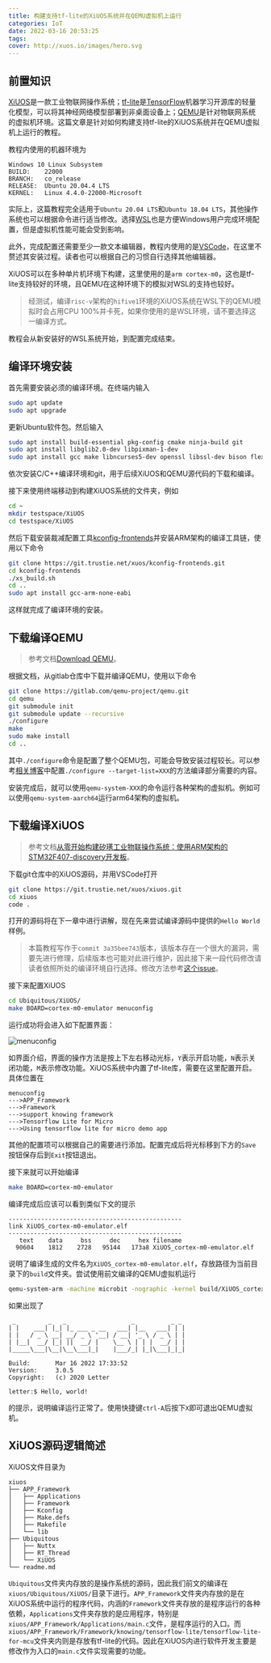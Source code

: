 ```yaml
---
title: 构建支持tf-lite的XiUOS系统并在QEMU虚拟机上运行
categories: IoT
date: 2022-03-16 20:53:25
tags:
cover: http://xuos.io/images/hero.svg
---
```



## 前置知识

[XiUOS](http://xuos.io/)是一款工业物联网操作系统；[tf-lite](https://www.tensorflow.org/lite)是[TensorFlow](https://www.tensorflow.org/)机器学习开源库的轻量化模型，可以将其神经网络模型部署到非桌面设备上；[QEMU](https://www.qemu.org/)是针对物联网系统的虚拟机环境。这篇文章是针对如何构建支持tf-lite的XiUOS系统并在QEMU虚拟机上运行的教程。

<!-- more -->

教程内使用的机器环境为

```text
Windows 10 Linux Subsystem
BUILD:    22000
BRANCH:   co_release
RELEASE:  Ubuntu 20.04.4 LTS
KERNEL:   Linux 4.4.0-22000-Microsoft
```

实际上，这篇教程完全适用于`Ubuntu 20.04 LTS`和`Ubuntu 18.04 LTS`，其他操作系统也可以根据命令进行适当修改。选择[WSL](https://docs.microsoft.com/en-us/windows/wsl/install)也是方便Windows用户完成环境配置，但是虚拟机性能可能会受到影响。

此外，完成配置还需要至少一款文本编辑器，教程内使用的是[VSCode](https://code.visualstudio.com/)，在这里不赘述其安装过程。读者也可以根据自己的习惯自行选择其他编辑器。

XiUOS可以在多种单片机环境下构建，这里使用的是`arm cortex-m0`，这也是tf-lite支持较好的环境，且QEMU在这种环境下的模拟对WSL的支持也较好。

> 经测试，编译`risc-v`架构的`hifive1`环境的XiUOS系统在WSL下的QEMU模拟时会占用CPU 100%并卡死，如果你使用的是WSL环境，请不要选择这一编译方式。

教程会从新安装好的WSL系统开始，到配置完成结束。

## 编译环境安装

首先需要安装必须的编译环境。在终端内输入

```bash
sudo apt update
sudo apt upgrade
```

更新Ubuntu软件包。然后输入

```bash
sudo apt install build-essential pkg-config cmake ninja-build git
sudo apt install libglib2.0-dev libpixman-1-dev
sudo apt install gcc make libncurses5-dev openssl libssl-dev bison flex libelf-dev autoconf libtool gperf libc6-dev
```

依次安装C/C++编译环境和git，用于后续XiUOS和QEMU源代码的下载和编译。

接下来使用终端移动到构建XiUOS系统的文件夹，例如

```bash
cd ~
mkdir testspace/XiUOS
cd testspace/XiUOS
```

然后下载安装裁减配置工具[kconfig-frontends](https://www.gitlink.org.cn/projects/xuos/kconfig-frontends)并安装ARM架构的编译工具链，使用以下命令

```bash
git clone https://git.trustie.net/xuos/kconfig-frontends.git
cd kconfig-frontends
./xs_build.sh
cd ..
sudo apt install gcc-arm-none-eabi
```

这样就完成了编译环境的安装。

## 下载编译QEMU

> 参考文档[Download QEMU](https://www.qemu.org/download/)。

根据文档，从gitlab仓库中下载并编译QEMU，使用以下命令

```bash
git clone https://gitlab.com/qemu-project/qemu.git
cd qemu
git submodule init
git submodule update --recursive
./configure
make
sudo make install
cd ..
```

其中`./configure`命令是配置了整个QEMU包，可能会导致安装过程较长。可以参考[相关博客](https://xyzzpwn.top/2020/09/10/ubuntu-bian-yi-an-zhuang-qemu/)中配置`./configure --target-list=XXX`的方法编译部分需要的内容。

安装完成后，就可以使用`qemu-system-XXX`的命令运行各种架构的虚拟机。例如可以使用`qemu-system-aarch64`运行arm64架构的虚拟机。

## 下载编译XiUOS

> 参考文档[从零开始构建矽璓工业物联操作系统：使用ARM架构的STM32F407-discovery开发板](http://xuos.io/doc/appdev/start_from_scratch/stm32f407-st-discovery.html)。

下载git仓库中的XiUOS源码，并用VSCode打开

```bash
git clone https://git.trustie.net/xuos/xiuos.git
cd xiuos
code .
```

打开的源码将在下一章中进行讲解，现在先来尝试编译源码中提供的`Hello World`样例。

> 本篇教程写作于`commit 3a35bee743`版本，该版本存在一个很大的漏洞，需要先进行修理，后续版本也可能对此进行维护，因此接下来一段代码修改请读者依照所处的编译环境自行选择。修改方法参考[这个issue](https://gitlink.org.cn/xuos/xiuos/issues/52079)。

接下来配置XiUOS

```bash
cd Ubiquitous/XiUOS/
make BOARD=cortex-m0-emulator menuconfig
```

运行成功将会进入如下配置界面：

![menuconfig](https://z4a.net/images/2022/03/16/menuconfig.png)

如界面介绍，界面的操作方法是按上下左右移动光标，`Y`表示开启功能，`N`表示关闭功能，`M`表示修改功能。XiUOS系统中内置了tf-lite库，需要在这里配置开启。具体位置在

```text
menuconfig
--->APP_Framework
--->Framework
--->support knowing framework
--->Tensorflow Lite for Micro
--->Using tensorflow lite for micro demo app
```

其他的配置项可以根据自己的需要进行添加。配置完成后将光标移到下方的`Save`按钮保存后到`Exit`按钮退出。

接下来就可以开始编译

```bash
make BOARD=cortex-m0-emulator
```

编译完成后应该可以看到类似下文的提示

```text
------------------------------------------------
link XiUOS_cortex-m0-emulator.elf
------------------------------------------------
   text    data     bss     dec     hex filename
  90604    1812    2728   95144   173a8 XiUOS_cortex-m0-emulator.elf
```

说明了编译生成的文件名为`XiUOS_cortex-m0-emulator.elf`，存放路径为当前目录下的`build`文件夹。尝试使用前文编译的QEMU虚拟机运行

```bash
qemu-system-arm -machine microbit -nographic -kernel build/XiUOS_cortex-m0-emulator.elf
```

如果出现了

```text
 _         _   _                  _          _ _
| |    ___| |_| |_ ___ _ __   ___| |__   ___| | |
| |   / _ \ __| __/ _ \ '__| / __| '_ \ / _ \ | |
| |__|  __/ |_| ||  __/ |    \__ \ | | |  __/ | |
|_____\___|\__|\__\___|_|    |___/_| |_|\___|_|_|

Build:       Mar 16 2022 17:33:52
Version:     3.0.5
Copyright:   (c) 2020 Letter

letter:$ Hello, world!
```

的提示，说明编译运行正常了。使用快捷键`ctrl-A`后按下`X`即可退出QEMU虚拟机。

## XiUOS源码逻辑简述

XiUOS文件目录为

```text
xiuos
├── APP_Framework
│   ├── Applications
│   ├── Framework
│   ├── Kconfig
│   ├── Make.defs
│   ├── Makefile
│   └── lib
├── Ubiquitous
│   ├── Nuttx
│   ├── RT_Thread
│   └── XiUOS
└── readme.md
```

`Ubiquitous`文件夹内存放的是操作系统的源码，因此我们前文的编译在`xiuos/Ubiquitous/XiUOS/`目录下进行。`APP_Framework`文件夹内存放的是在XiUOS系统中运行的程序代码，内涵的`Framework`文件夹存放的是程序运行的各种依赖，`Applications`文件夹存放的是应用程序，特别是`xiuos/APP_Framework/Applications/main.c`文件，是程序运行的入口。而`xiuos/APP_Framework/Framework/knowing/tensorflow-lite/tensorflow-lite-for-mcu`文件夹内则是存放有tf-lite的代码。因此在XiUOS内进行软件开发主要是修改作为入口的`main.c`文件实现需要的功能。
